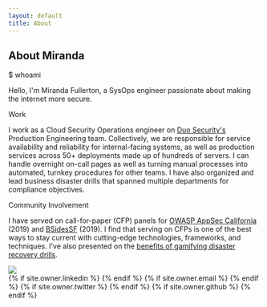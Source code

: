 ```yaml
---
layout: default
title: About
---
```

## About Miranda

$ whoami

Hello, I'm Miranda Fullerton, a SysOps engineer passionate about making the internet more secure.
  
Work

I work as a Cloud Security Operations engineer on [Duo Security's](https://duo.com/about) Production Engineering team. Collectively, we are responsible for service availability and reliability for internal-facing systems, as well as production services across 50+ deployments made up of hundreds of servers. I can handle overnight on-call pages as well as turning manual processes into automated, turnkey procedures for other teams. I have also organized and lead business disaster drills that spanned multiple departments for compliance objectives.

Community Involvement

I have served on call-for-paper (CFP) panels for [OWASP AppSec California](https://2019.appseccalifornia.org/) (2019) and [BSidesSF](https://bsidessf.org/) (2019). I find that serving on CFPs is one of the best ways to stay current with cutting-edge technologies, frameworks, and techniques. I've also presented on the [benefits of gamifying disaster recovery drills](https://www.youtube.com/watch?v=murKB1sDMzY).

<img class="user-avatar" src="{{ site.owner.avatar }}">


<div class="pagination">
  {% if site.owner.linkedin %}
    <a href="{{ site.owner.linkedin }}" class="social-media-icons"><i class="fa fa-2x fa-linkedin-square" aria-hidden="true"></i></a>
  {% endif %}
  {% if site.owner.email %}
    <a href="mailto:{{ site.owner.email }}" class="social-media-icons"><i class="fa fa-2x fa-envelope-square" aria-hidden="true"></i></a>
  {% endif %}
  {% if site.owner.twitter %}
    <a href="https://twitter.com/{{ site.owner.twitter }}" class="social-media-icons"><i class="fa fa-2x fa-twitter-square" aria-hidden="true"></i></a>
  {% endif %}
  {% if site.owner.github %}
    <a href="{{ site.owner.github }}" class="social-media-icons"><i class="fa fa-2x fa-github-square" aria-hidden="true"></i></a>
  {% endif %}
</div>
